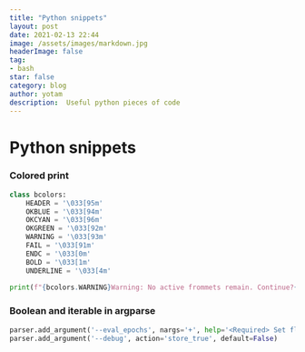```yaml
---
title: "Python snippets"
layout: post
date: 2021-02-13 22:44
image: /assets/images/markdown.jpg
headerImage: false
tag:
- bash
star: false
category: blog
author: yotam
description:  Useful python pieces of code 
---
```


# Python snippets

### Colored print

```python
class bcolors:
    HEADER = '\033[95m'
    OKBLUE = '\033[94m'
    OKCYAN = '\033[96m'
    OKGREEN = '\033[92m'
    WARNING = '\033[93m'
    FAIL = '\033[91m'
    ENDC = '\033[0m'
    BOLD = '\033[1m'
    UNDERLINE = '\033[4m'
    
print(f"{bcolors.WARNING}Warning: No active frommets remain. Continue?{bcolors.ENDC}")
```

### Boolean and iterable in argparse

```python
parser.add_argument('--eval_epochs', nargs='+', help='<Required> Set flag', required=True)
parser.add_argument('--debug', action='store_true', default=False)
```



